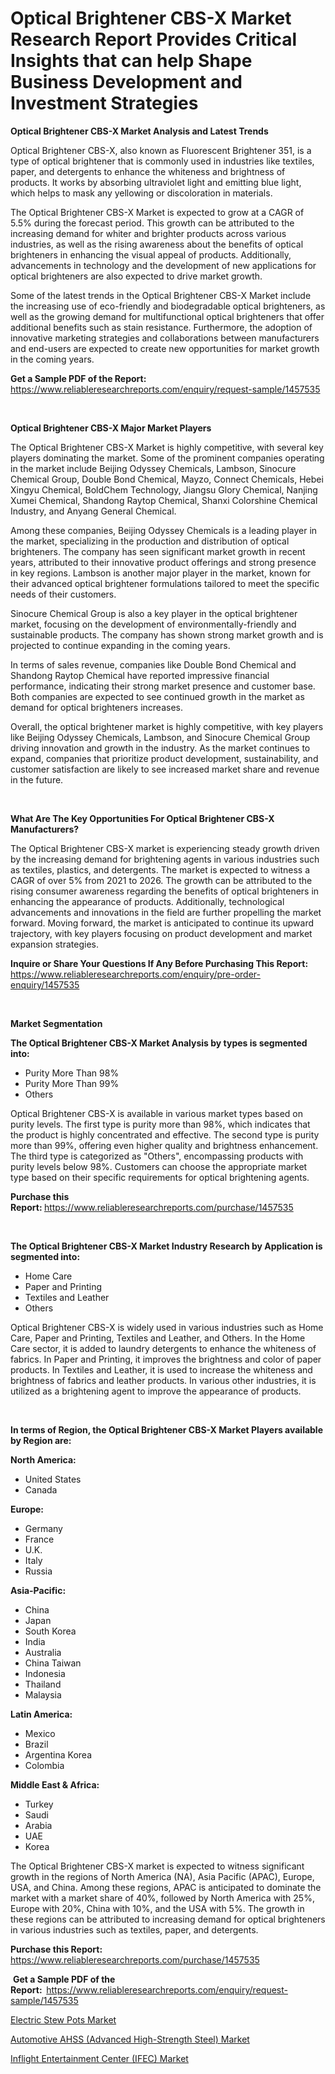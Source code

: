 <p><h1>Optical Brightener CBS-X Market Research Report Provides Critical Insights that can help Shape Business Development and Investment Strategies</h1></p><p><strong>Optical Brightener CBS-X Market Analysis and Latest Trends</strong></p>
<p><p>Optical Brightener CBS-X, also known as Fluorescent Brightener 351, is a type of optical brightener that is commonly used in industries like textiles, paper, and detergents to enhance the whiteness and brightness of products. It works by absorbing ultraviolet light and emitting blue light, which helps to mask any yellowing or discoloration in materials.</p><p>The Optical Brightener CBS-X Market is expected to grow at a CAGR of 5.5% during the forecast period. This growth can be attributed to the increasing demand for whiter and brighter products across various industries, as well as the rising awareness about the benefits of optical brighteners in enhancing the visual appeal of products. Additionally, advancements in technology and the development of new applications for optical brighteners are also expected to drive market growth.</p><p>Some of the latest trends in the Optical Brightener CBS-X Market include the increasing use of eco-friendly and biodegradable optical brighteners, as well as the growing demand for multifunctional optical brighteners that offer additional benefits such as stain resistance. Furthermore, the adoption of innovative marketing strategies and collaborations between manufacturers and end-users are expected to create new opportunities for market growth in the coming years.</p></p>
<p><strong>Get a Sample PDF of the Report:&nbsp;</strong> <a href="https://www.reliableresearchreports.com/enquiry/request-sample/1457535">https://www.reliableresearchreports.com/enquiry/request-sample/1457535</a></p>
<p>&nbsp;</p>
<p><strong>Optical Brightener CBS-X Major Market Players</strong></p>
<p><p>The Optical Brightener CBS-X Market is highly competitive, with several key players dominating the market. Some of the prominent companies operating in the market include Beijing Odyssey Chemicals, Lambson, Sinocure Chemical Group, Double Bond Chemical, Mayzo, Connect Chemicals, Hebei Xingyu Chemical, BoldChem Technology, Jiangsu Glory Chemical, Nanjing Xumei Chemical, Shandong Raytop Chemical, Shanxi Colorshine Chemical Industry, and Anyang General Chemical.</p><p>Among these companies, Beijing Odyssey Chemicals is a leading player in the market, specializing in the production and distribution of optical brighteners. The company has seen significant market growth in recent years, attributed to their innovative product offerings and strong presence in key regions. Lambson is another major player in the market, known for their advanced optical brightener formulations tailored to meet the specific needs of their customers.</p><p>Sinocure Chemical Group is also a key player in the optical brightener market, focusing on the development of environmentally-friendly and sustainable products. The company has shown strong market growth and is projected to continue expanding in the coming years.</p><p>In terms of sales revenue, companies like Double Bond Chemical and Shandong Raytop Chemical have reported impressive financial performance, indicating their strong market presence and customer base. Both companies are expected to see continued growth in the market as demand for optical brighteners increases.</p><p>Overall, the optical brightener market is highly competitive, with key players like Beijing Odyssey Chemicals, Lambson, and Sinocure Chemical Group driving innovation and growth in the industry. As the market continues to expand, companies that prioritize product development, sustainability, and customer satisfaction are likely to see increased market share and revenue in the future.</p></p>
<p>&nbsp;</p>
<p><strong>What Are The Key Opportunities For Optical Brightener CBS-X Manufacturers?</strong></p>
<p><p>The Optical Brightener CBS-X market is experiencing steady growth driven by the increasing demand for brightening agents in various industries such as textiles, plastics, and detergents. The market is expected to witness a CAGR of over 5% from 2021 to 2026. The growth can be attributed to the rising consumer awareness regarding the benefits of optical brighteners in enhancing the appearance of products. Additionally, technological advancements and innovations in the field are further propelling the market forward. Moving forward, the market is anticipated to continue its upward trajectory, with key players focusing on product development and market expansion strategies.</p></p>
<p><strong>Inquire or Share Your Questions If Any Before Purchasing This Report:</strong> <a href="https://www.reliableresearchreports.com/enquiry/pre-order-enquiry/1457535">https://www.reliableresearchreports.com/enquiry/pre-order-enquiry/1457535</a></p>
<p>&nbsp;</p>
<p><strong>Market Segmentation</strong></p>
<p><strong>The Optical Brightener CBS-X Market Analysis by types is segmented into:</strong></p>
<p><ul><li>Purity More Than 98%</li><li>Purity More Than 99%</li><li>Others</li></ul></p>
<p><p>Optical Brightener CBS-X is available in various market types based on purity levels. The first type is purity more than 98%, which indicates that the product is highly concentrated and effective. The second type is purity more than 99%, offering even higher quality and brightness enhancement. The third type is categorized as "Others", encompassing products with purity levels below 98%. Customers can choose the appropriate market type based on their specific requirements for optical brightening agents.</p></p>
<p><strong>Purchase this Report:&nbsp;</strong><a href="https://www.reliableresearchreports.com/purchase/1457535">https://www.reliableresearchreports.com/purchase/1457535</a></p>
<p>&nbsp;</p>
<p><strong>The Optical Brightener CBS-X Market Industry Research by Application is segmented into:</strong></p>
<p><ul><li>Home Care</li><li>Paper and Printing</li><li>Textiles and Leather</li><li>Others</li></ul></p>
<p><p>Optical Brightener CBS-X is widely used in various industries such as Home Care, Paper and Printing, Textiles and Leather, and Others. In the Home Care sector, it is added to laundry detergents to enhance the whiteness of fabrics. In Paper and Printing, it improves the brightness and color of paper products. In Textiles and Leather, it is used to increase the whiteness and brightness of fabrics and leather products. In various other industries, it is utilized as a brightening agent to improve the appearance of products.</p></p>
<p>&nbsp;</p>
<p><strong>In terms of Region, the Optical Brightener CBS-X Market Players available by Region are:</strong></p>
<p>
    <p> <strong> North America: </strong>
        <ul>
            <li>United States</li>
            <li>Canada</li>
        </ul>
        </p> 
    <p> <strong> Europe: </strong>
        <ul>
            <li>Germany</li>
            <li>France</li>
            <li>U.K.</li>
            <li>Italy</li>
            <li>Russia</li>
        </ul>
        </p> 
    <p> <strong> Asia-Pacific: </strong>
        <ul>
            <li>China</li>
            <li>Japan</li>
            <li>South Korea</li>
            <li>India</li>
            <li>Australia</li>
            <li>China Taiwan</li>
            <li>Indonesia</li>
            <li>Thailand</li>
            <li>Malaysia</li>
        </ul>
        </p> 
    <p> <strong> Latin America: </strong>
        <ul>
            <li>Mexico</li>
            <li>Brazil</li>
            <li>Argentina Korea</li>
            <li>Colombia</li>
        </ul>
        </p> 
    <p> <strong> Middle East & Africa: </strong>
        <ul>
            <li>Turkey</li>
            <li>Saudi</li>
            <li>Arabia</li>
            <li>UAE</li>
            <li>Korea</li>
        </ul>
    </p>
    </p>
<p><p>The Optical Brightener CBS-X market is expected to witness significant growth in the regions of North America (NA), Asia Pacific (APAC), Europe, USA, and China. Among these regions, APAC is anticipated to dominate the market with a market share of 40%, followed by North America with 25%, Europe with 20%, China with 10%, and the USA with 5%. The growth in these regions can be attributed to increasing demand for optical brighteners in various industries such as textiles, paper, and detergents.</p></p>
<p><strong>Purchase this Report: </strong><a href="https://www.reliableresearchreports.com/purchase/1457535">https://www.reliableresearchreports.com/purchase/1457535</a></p>
<p>&nbsp;<strong>Get a Sample PDF of the Report:&nbsp;&nbsp;</strong><a href="https://www.reliableresearchreports.com/enquiry/request-sample/1457535">https://www.reliableresearchreports.com/enquiry/request-sample/1457535</a></p>
<p><strong></strong></p>
<p><p><a href="https://view.publitas.com/reportprime-1/electric-stew-pots-market-centers-on-aspects-such-as-market-growth-market-share-market-opportunity-and-projected-forecasts-spanning-from-2024-to-2031/">Electric Stew Pots Market</a></p><p><a href="https://view.publitas.com/reportprime-1/automotive-ahss-advanced-high-strength-steel-market-analysis-and-market-size-global-industry-overview-market-segmentation-and-forecast-2024-to-2031/">Automotive AHSS (Advanced High-Strength Steel) Market</a></p><p><a href="https://view.publitas.com/reportprime-1/inflight-entertainment-center-ifec-market-analysis-and-market-size-global-industry-overview-market-segmentation-and-forecast-2024-to-2031/">Inflight Entertainment Center (IFEC) Market</a></p></p>